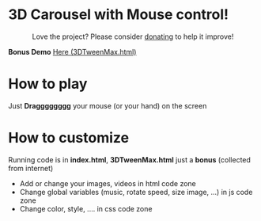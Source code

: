 # 3D Carousel with Mouse control!

<p align="center">Love the project? Please consider <a href="https://www.paypal.me/carljeromee">donating</a> to help it improve!</p>

**Bonus Demo** [Here (3DTweenMax.html)](https://hoangtran0410.github.io/3DCarousel/3DTweenMax.html)

# How to play
Just **Dragggggggg** your mouse (or your hand) on the screen

# How to customize
Running code is in **index.html**, **3DTweenMax.html** just a **bonus** (collected from internet)

 - Add or change your images, videos in html code zone
 - Change global variables (music, rotate speed, size image, ...) in js code zone
 - Change color, style, .... in css code zone
